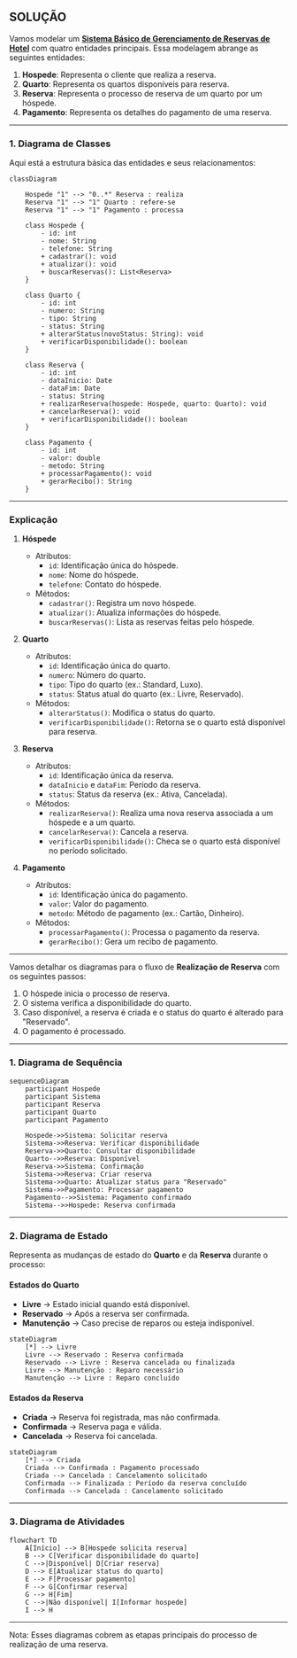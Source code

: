 ## SOLUÇÃO
Vamos modelar um [**Sistema Básico de Gerenciamento de Reservas de Hotel**](https://github.com/rns-yoda/analise-sistemas/blob/main/aulas/anexos/sistema_reserva_hotel.md) com quatro entidades principais. Essa modelagem abrange as seguintes entidades:

1. **Hospede**: Representa o cliente que realiza a reserva.
2. **Quarto**: Representa os quartos disponíveis para reserva.
3. **Reserva**: Representa o processo de reserva de um quarto por um hóspede.
4. **Pagamento**: Representa os detalhes do pagamento de uma reserva.

---

### **1. Diagrama de Classes**
Aqui está a estrutura básica das entidades e seus relacionamentos:

```mermaid
classDiagram
    
    Hospede "1" --> "0..*" Reserva : realiza
    Reserva "1" --> "1" Quarto : refere-se
    Reserva "1" --> "1" Pagamento : processa

    class Hospede {
        - id: int
        - nome: String
        - telefone: String
        + cadastrar(): void
        + atualizar(): void
        + buscarReservas(): List<Reserva>
    }

    class Quarto {
        - id: int
        - numero: String
        - tipo: String
        - status: String
        + alterarStatus(novoStatus: String): void
        + verificarDisponibilidade(): boolean
    }

    class Reserva {
        - id: int
        - dataInicio: Date
        - dataFim: Date
        - status: String
        + realizarReserva(hospede: Hospede, quarto: Quarto): void
        + cancelarReserva(): void
        + verificarDisponibilidade(): boolean
    }

    class Pagamento {
        - id: int
        - valor: double
        - metodo: String
        + processarPagamento(): void
        + gerarRecibo(): String
    }

```


---

### **Explicação**
1. **Hóspede**  
   - Atributos:
     - `id`: Identificação única do hóspede.
     - `nome`: Nome do hóspede.
     - `telefone`: Contato do hóspede.  
   - Métodos:
     - `cadastrar()`: Registra um novo hóspede.
     - `atualizar()`: Atualiza informações do hóspede.
     - `buscarReservas()`: Lista as reservas feitas pelo hóspede.

2. **Quarto**  
   - Atributos:
     - `id`: Identificação única do quarto.
     - `numero`: Número do quarto.
     - `tipo`: Tipo do quarto (ex.: Standard, Luxo).
     - `status`: Status atual do quarto (ex.: Livre, Reservado).  
   - Métodos:
     - `alterarStatus()`: Modifica o status do quarto.
     - `verificarDisponibilidade()`: Retorna se o quarto está disponível para reserva.

3. **Reserva**  
   - Atributos:
     - `id`: Identificação única da reserva.
     - `dataInicio` e `dataFim`: Período da reserva.
     - `status`: Status da reserva (ex.: Ativa, Cancelada).  
   - Métodos:
     - `realizarReserva()`: Realiza uma nova reserva associada a um hóspede e a um quarto.
     - `cancelarReserva()`: Cancela a reserva.
     - `verificarDisponibilidade()`: Checa se o quarto está disponível no período solicitado.

4. **Pagamento**  
   - Atributos:
     - `id`: Identificação única do pagamento.
     - `valor`: Valor do pagamento.
     - `metodo`: Método de pagamento (ex.: Cartão, Dinheiro).  
   - Métodos:
     - `processarPagamento()`: Processa o pagamento da reserva.
     - `gerarRecibo()`: Gera um recibo de pagamento.

---

Vamos detalhar os diagramas para o fluxo de **Realização de Reserva** com os seguintes passos:  

1. O hóspede inicia o processo de reserva.
2. O sistema verifica a disponibilidade do quarto.
3. Caso disponível, a reserva é criada e o status do quarto é alterado para "Reservado".
4. O pagamento é processado.

---

### **1. Diagrama de Sequência**

```mermaid
sequenceDiagram
    participant Hospede
    participant Sistema
    participant Reserva
    participant Quarto
    participant Pagamento

    Hospede->>Sistema: Solicitar reserva
    Sistema->>Reserva: Verificar disponibilidade
    Reserva->>Quarto: Consultar disponibilidade
    Quarto-->>Reserva: Disponível
    Reserva->>Sistema: Confirmação
    Sistema->>Reserva: Criar reserva
    Sistema->>Quarto: Atualizar status para "Reservado"
    Sistema->>Pagamento: Processar pagamento
    Pagamento-->>Sistema: Pagamento confirmado
    Sistema-->>Hospede: Reserva confirmada

```

---

### **2. Diagrama de Estado**

Representa as mudanças de estado do **Quarto** e da **Reserva** durante o processo:

#### **Estados do Quarto**
- **Livre** → Estado inicial quando está disponível.
- **Reservado** → Após a reserva ser confirmada.
- **Manutenção** → Caso precise de reparos ou esteja indisponível.

```mermaid
stateDiagram
    [*] --> Livre
    Livre --> Reservado : Reserva confirmada
    Reservado --> Livre : Reserva cancelada ou finalizada
    Livre --> Manutenção : Reparo necessário
    Manutenção --> Livre : Reparo concluído
```

#### **Estados da Reserva**
- **Criada** → Reserva foi registrada, mas não confirmada.
- **Confirmada** → Reserva paga e válida.
- **Cancelada** → Reserva foi cancelada.

```mermaid
stateDiagram
    [*] --> Criada
    Criada --> Confirmada : Pagamento processado
    Criada --> Cancelada : Cancelamento solicitado
    Confirmada --> Finalizada : Período da reserva concluído
    Confirmada --> Cancelada : Cancelamento solicitado

```

---

### **3. Diagrama de Atividades**

```mermaid
flowchart TD
    A[Início] --> B[Hospede solicita reserva]
    B --> C[Verificar disponibilidade do quarto]
    C -->|Disponível| D[Criar reserva]
    D --> E[Atualizar status do quarto]
    E --> F[Processar pagamento]
    F --> G[Confirmar reserva]
    G --> H[Fim]
    C -->|Não disponível| I[Informar hospede]
    I --> H

```

---

Nota: Esses diagramas cobrem as etapas principais do processo de realização de uma reserva.
